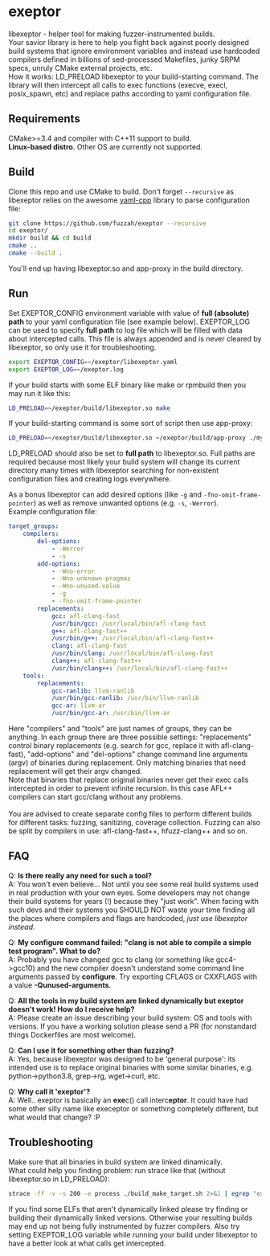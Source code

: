 # exeptor
libexeptor - helper tool for making fuzzer-instrumented builds. <br>
Your savior library is here to help you fight back against poorly designed build systems that ignore environment variables and instead use hardcoded compilers defined in billions of sed-processed Makefiles, junky SRPM specs, unruly CMake external projects, etc. <br>
How it works: LD_PRELOAD libexeptor to your build-starting command. The library will then intercept all calls to exec functions (execve, execl, posix_spawn, etc) and replace paths according to yaml configuration file. <br>

## Requirements
CMake>=3.4 and compiler with C++11 support to build. <br>
**Linux-based distro**. Other OS are currently not supported. <br>

## Build
Clone this repo and use CMake to build. Don't forget `--recursive` as libexeptor relies on the awesome [yaml-cpp](https://github.com/jbeder/yaml-cpp) library to parse configuration file:
```bash
git clone https://github.com/fuzzah/exeptor --recursive
cd exeptor/
mkdir build && cd build
cmake ..
cmake --build .
```
You'll end up having libexeptor.so and app-proxy in the build directory.

## Run
Set EXEPTOR_CONFIG environment variable with value of **full (absolute) path** to your yaml configuration file (see example below). EXEPTOR_LOG can be used to specify **full path** to log file which will be filled with data about intercepted calls. This file is always appended and is never cleared by libexeptor, so only use it for troubleshooting.
```bash
export EXEPTOR_CONFIG=~/exeptor/libexeptor.yaml
export EXEPTOR_LOG=~/exeptor.log
```
If your build starts with some ELF binary like make or rpmbuild then you may run it like this:
```bash
LD_PRELOAD=~/exeptor/build/libexeptor.so make
```
If your build-starting command is some sort of script then use app-proxy:
```bash
LD_PRELOAD=~/exeptor/build/libexeptor.so ~/exeptor/build/app-proxy ./my_build_starter.sh
```
LD_PRELOAD should also be set to **full path** to libexeptor.so. Full paths are required because most likely your build system will change its current directory many times with libexeptor searching for non-existent configuration files and creating logs everywhere. <br>

As a bonus libexeptor can add desired options (like `-g` and `-fno-omit-frame-pointer`) as well as remove unwanted options (e.g. `-s`, `-Werror`). <br>
Example configuration file: <br>
```yaml
target_groups:
    compilers:
        del-options:
            - -Werror
            - -s
        add-options:
            - -Wno-error
            - -Wno-unknown-pragmas
            - -Wno-unused-value
            - -g
            - -fno-omit-frame-pointer
        replacements:
            gcc: afl-clang-fast
            /usr/bin/gcc: /usr/local/bin/afl-clang-fast
            g++: afl-clang-fast++
            /usr/bin/g++: /usr/local/bin/afl-clang-fast++
            clang: afl-clang-fast
            /usr/bin/clang: /usr/local/bin/afl-clang-fast
            clang++: afl-clang-fast++
            /usr/bin/clang++: /usr/local/bin/afl-clang-fast++
    tools:
        replacements:
            gcc-ranlib: llvm-ranlib
            /usr/bin/gcc-ranlib: /usr/bin/llvm-ranlib
            gcc-ar: llvm-ar
            /usr/bin/gcc-ar: /usr/bin/llvm-ar

```
Here "compilers" and "tools" are just names of groups, they can be anything. In each group there are three possible settings: "replacements" control binary replacements (e.g. search for gcc, replace it with afl-clang-fast), "add-options" and "del-options" change command line arguments (argv) of binaries during replacement. Only matching binaries that need replacement will get their argv changed. <br>
Note that binaries that replace original binaries never get their exec calls intercepted in order to prevent infinite recursion. In this case AFL++ compilers can start gcc/clang without any problems. <br>
<br>
You are advised to create separate config files to perform different builds for different tasks: fuzzing, sanitizing, coverage collection. Fuzzing can also be split by compilers in use: afl-clang-fast++, hfuzz-clang++ and so on.

## FAQ
Q: **Is there really any need for such a tool?** <br>
A: You won't even believe... Not until you see some real build systems used in real production with your own eyes. Some developers may not change their build systems for years (!) because they "just work". When facing with such devs and their systems you SHOULD NOT waste your time finding all the places where compilers and flags are hardcoded, *just use libexeptor instead*. <br>

Q: **My configure command failed: "clang is not able to compile a simple test program". What to do?** <br>
A: Probably you have changed gcc to clang (or something like gcc4->gcc10) and the new compiler doesn't understand some command line arguments passed by **configure**. Try exporting CFLAGS or CXXFLAGS with a value **-Qunused-arguments**. <br>

Q: **All the tools in my build system are linked dynamically but exeptor doesn't work! How do I receive help?** <br>
A: Please create an issue describing your build system: OS and tools with versions. If you have a working solution please send a PR (for nonstandard things Dockerfiles are most welcome). <br>

Q: **Can I use it for something other than fuzzing?** <br>
A: Yes, because libexeptor was designed to be 'general purpose': its intended use is to replace original binaries with some similar binaries, e.g. python->python3.8, grep->rg, wget->curl, etc. <br>

Q: **Why call it 'exeptor'?** <br>
A: Well.. exeptor is basically an **exe**c() call interc**eptor**. It could have had some other silly name like execeptor or something completely different, but what would that change? :P <br>

## Troubleshooting
Make sure that all binaries in build system are linked dinamically.<br>
What could help you finding problem: run strace like that (without libexeptor.so in LD_PRELOAD):
```bash
strace -ff -v -s 200 -e process ./build_make_target.sh 2>&1 | egrep "exec\S+\s*\(" | cut -f2 -d\" | sort | uniq | xargs file {} | grep ELF | grep -v "dynamically linked"
```
If you find some ELFs that aren't dynamically linked please try finding or building their dynamically linked versions. Otherwise your resulting builds may end up not being fully instrumented by fuzzer compilers.
Also try setting EXEPTOR_LOG variable while running your build under libexeptor to have a better look at what calls get intercepted.
